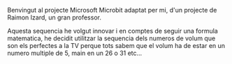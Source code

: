 Benvingut al projecte Microsoft Microbit adaptat per mi, d'un projecte de Raimon Izard, un gran professor.

Aquesta sequencia he volgut innovar i en comptes de seguir una formula matematica, he decidit utilitzar la sequencia dels numeros de volum que son els perfectes a la TV
perque tots sabem que el volum ha de estar en un numero multiple de 5, main en un 26 o 31 etc...
⠀  


